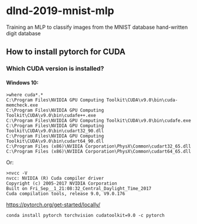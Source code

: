 # dlnd-2019-mnist-mlp
Training an MLP to classify images from the MNIST database hand-written digit database

## How to install pytorch for CUDA

### Which CUDA version is installed?

#### Windows 10:

```
>where cuda*.*
C:\Program Files\NVIDIA GPU Computing Toolkit\CUDA\v9.0\bin\cuda-memcheck.exe
C:\Program Files\NVIDIA GPU Computing Toolkit\CUDA\v9.0\bin\cudafe++.exe
C:\Program Files\NVIDIA GPU Computing Toolkit\CUDA\v9.0\bin\cudafe.exe
C:\Program Files\NVIDIA GPU Computing Toolkit\CUDA\v9.0\bin\cudart32_90.dll
C:\Program Files\NVIDIA GPU Computing Toolkit\CUDA\v9.0\bin\cudart64_90.dll
C:\Program Files (x86)\NVIDIA Corporation\PhysX\Common\cudart32_65.dll
C:\Program Files (x86)\NVIDIA Corporation\PhysX\Common\cudart64_65.dll
```

Or:
```
>nvcc -V
nvcc: NVIDIA (R) Cuda compiler driver
Copyright (c) 2005-2017 NVIDIA Corporation
Built on Fri_Sep__1_21:08:32_Central_Daylight_Time_2017
Cuda compilation tools, release 9.0, V9.0.176
```

https://pytorch.org/get-started/locally/

`conda install pytorch torchvision cudatoolkit=9.0 -c pytorch`
